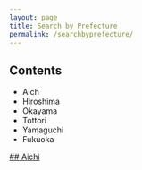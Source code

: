 ```yaml
---
layout: page
title: Search by Prefecture
permalink: /searchbyprefecture/
---
```


## Contents
- Aich
- Hiroshima
- Okayama
- Tottori
- Yamaguchi
- Fukuoka



<a id="aichi" href="#Aichi">
  ## Aichi
  </a>
